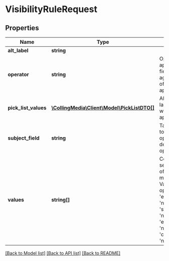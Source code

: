 # VisibilityRuleRequest

## Properties
Name | Type | Description | Notes
------------ | ------------- | ------------- | -------------
**alt_label** | **string** |  | [optional] 
**operator** | **string** | Operation to apply to target field.  Evaluated against the list of values when applicable. | 
**pick_list_values** | [**\CollingMedia\Client\Model\PickListDTO[]**](PickListDTO.md) | Alternative label to display when rules are applied. | [optional] 
**subject_field** | **string** | Target field id to apply the operation defined by operator to | 
**values** | **string[]** | Comma-separated list of values to match against.  Valid for operators &#39;equal&#39;, &#39;notEqual&#39;, &#39;startsWith&#39;, &#39;notStartsWith&#39;, &#39;endsWith&#39;, &#39;notEndsWith&#39;, &#39;contains&#39;, and &#39;notContains&#39; | 

[[Back to Model list]](../README.md#documentation-for-models) [[Back to API list]](../README.md#documentation-for-api-endpoints) [[Back to README]](../README.md)


